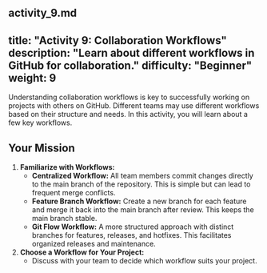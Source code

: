activity_9.md
---
title: "Activity 9: Collaboration Workflows"
description: "Learn about different workflows in GitHub for collaboration."
difficulty: "Beginner"
weight: 9
---

Understanding collaboration workflows is key to successfully working on projects with others on GitHub. Different teams may use different workflows based on their structure and needs. In this activity, you will learn about a few key workflows.

## Your Mission

1. **Familiarize with Workflows:**
   - **Centralized Workflow:** All team members commit changes directly to the main branch of the repository. This is simple but can lead to frequent merge conflicts.
   - **Feature Branch Workflow:** Create a new branch for each feature and merge it back into the main branch after review. This keeps the main branch stable.
   - **Git Flow Workflow:** A more structured approach with distinct branches for features, releases, and hotfixes. This facilitates organized releases and maintenance.
2. **Choose a Workflow for Your Project:**
   - Discuss with your team to decide which workflow suits your project.